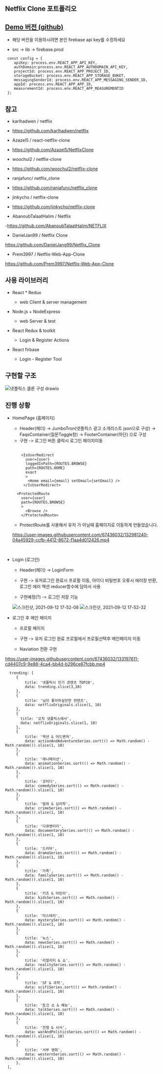 ## Netflix Clone 포트폴리오

## [Demo 버전 (github)](https://koras02.github.io/react-netflix-framework/)
  
  - 해당 버전을 이용하시려면 본인 firebase api key를 수정하세요
  
  - src -> lib -> firebase.prod
  ```
   const config = {
      apiKey: process.env.REACT_APP_API_KEY,
      authDomain:process.env.REACT_APP_AUTHDOMAIN_API_KEY,
      projectId: process.env.REACT_APP_PROJECT_ID,
      storageBucket: process.env.REACT_APP_STORAGE_BUKET,
      messagingSenderId: process.env.REACT_APP_MESSAGING_SENDER_ID,
      appId: process.env.REACT_APP_APP_ID,
      measurementId: process.env.REACT_APP_MEASUREMENTID
   };
  ```


## 참고

- karlhadwen / netflix

- https://github.com/karlhadwen/netflix

- Azazel5 / react-netflix-clone

- https://github.com/Azazel5/NetflixClone

- woochul2 / netflix-clone

- https://github.com/woochul2/netflix-clone

- ranjafunc/ netflix_clone

- https://github.com/ranjafunc/netflix_clone

- jinkycho / netflix-clone

- https://github.com/jinkycho/netflix-clone

- AbanoubTalaatHalim / Netflix 

-https://github.com/AbanoubTalaatHalim/NETFLIX

- DanielJan99 / Netflix Clone

https://github.com/DanielJang99/Netflix_Clone

- Prem3997 / Netflix-Web-App-Clone

https://github.com/Prem3997/Netflix-Web-App-Clone


## 사용 라이브러리

- React \* Redux

  - web Client & server management

- Node.js + NodeExpress

  - web Server & test

- React Redux & toolkit

  - Login & Register Actions

- React firbase
  - Login - Register Tool

  

## 구현할 구조

 ![넷플릭스 클론 구성 drawio](https://user-images.githubusercontent.com/67436032/132532908-acd42c39-dde5-4600-9c64-57f09e46896c.png)


## 진행 상황 
  
 - HomePage (홈페이지)
   - Header(헤더) -> JumboTron(넷플릭스 광고 소개리스트 json으로 구성) -> FaqsContainer(질문Toggle창) -> FooterContainer(하단) 으로 구성 
   - 구현 -> 로그인 버튼 클릭시 로그인 페이지이동 
   
   <br/>
   
   ```
       <IsUserRedirect 
         user={user} 
         loggedInPath={ROUTES.BROWSE} 
         path={ROUTES.HOME}
         exact
         >
          <Home email={email} setEmail={setEmail} />
        </IsUserRedirect>

    ```
    
    ```
      <ProtectedRoute 
        user={user} 
        path={ROUTES.BROWSE}
        >
          <Browse />
        </ProtectedRoute>     
   ```
   
   - ProtectRoute를 사용해서 유저 가 아닐때 홈페이지로 이동하게 만들었습니다.
   
   https://user-images.githubusercontent.com/67436032/132981240-04a45929-ccfb-4412-8672-f1aa4d012426.mp4

 <br />

  - Login (로그인)
     - Header(헤더) -> LoginForm
     
     - 구현 -> 유저로그인 완료시 프로필 이동, 아이디 비밀번호 오류시 에러창 반환, 로그인 에러 액션 reducer함수에 담아서 사용 
     - 구현예정(?) -> 로그인 저장 기능 

     ![스크린샷, 2021-09-12 17-52-08](https://user-images.githubusercontent.com/67436032/132981449-de171096-d419-46c7-b4b5-dc4b5eac28c3.png)
     ![스크린샷, 2021-09-12 17-52-32](https://user-images.githubusercontent.com/67436032/132981453-35762cfd-2b63-4f6e-a711-d85478e32e50.png)
   
   
  - 로그인 후 메인 페이지
    - 프로필 페이지 
    
    - 구현 -> 유저 로그인 완료 프로필에서 프로필선택후 메인페이지 이동 
    - Naviation 전환 구현  

https://user-images.githubusercontent.com/67436032/133197611-cd4407c9-9e88-4ca4-bb4d-b296ce67fcbb.mp4


   
   ```
     trending: [
        {
            title: '넷플릭시 인기 콘텐츠 TOP20',
            data: trending.slice(3,20)
        },
        {
            title: '님이 좋아하실만한 컨텐츠',
            data: netflixOriginals.slice(1, 10)
        },
        {
          title: '오직 넷플릭스에서',
          data: netflixOriginals.slice(1, 10)
        },
        {
            title: '액션 & 어드벤쳐',
            data: actionAndAdventureSeries.sort(() => Math.random() - Math.random()).slice(1, 10)
        },
        {
            title: '애니메이션',
            data: animationSeries.sort(() => Math.random() - Math.random()).slice(1, 10)
        },
        {
            title: '코미디',
            data: comedySeries.sort(() => Math.random() - Math.random()).slice(1, 10)
        },
        {
            title: '범죄 & 심리학',
            data: crimeSeries.sort(() => Math.random() - Math.random()).slice(1, 10)
        },
        {
            title: '다큐멘터리',
            data: documentarySeries.sort(() => Math.random() - Math.random()).slice(1, 10)
        },
        {
            title: '드라마',
            data: dramaSeries.sort(() => Math.random() - Math.random()).slice(1, 10)
        },
        {
            title: '가족',
            data: familySeries.sort(() => Math.random() - Math.random()).slice(1, 10)
        },
        {
            title: '키즈 & 어린이',
            data: kidsSeries.sort(() => Math.random() - Math.random()).slice(1, 10)
        },
        {
            title: '미스테리',
            data: mysterySeries.sort(() => Math.random() - Math.random()).slice(1, 10)
        },
        {
            title: '뉴스',
            data: newsSeries.sort(() => Math.random() - Math.random()).slice(1, 10)
        },
        {
            title: '리얼리티 & 쇼',
            data: realitySeries.sort(() => Math.random() - Math.random()).slice(1, 10)
        },
        {
            title: 'SF & 과학',
            data: scifiSeries.sort(() => Math.random() - Math.random()).slice(1, 10)
        },
        {
            title: '토크 쇼 & 예능',
            data: talkSeries.sort(() => Math.random() - Math.random()).slice(1, 10)
        },
        {
            title: '전쟁 & 시사',
            data: warAndPoliticsSeries.sort(() => Math.random() - Math.random()).slice(1, 10)
        },
        {
            title: '서부 영화',
            data: westernSeries.sort(() => Math.random() - Math.random()).slice(1, 10)
        },
    ],
   ```
   

   
 
